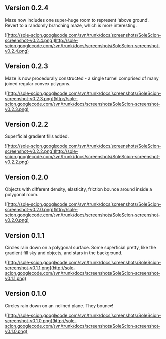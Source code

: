 ## Version 0.2.4 ##

Maze now includes one super-huge room to represent 'above ground'. Revert to a randomly branching maze, which is more interesting.

![http://sole-scion.googlecode.com/svn/trunk/docs/screenshots/SoleScion-screenshot-v0.2.4.png](http://sole-scion.googlecode.com/svn/trunk/docs/screenshots/SoleScion-screenshot-v0.2.4.png)


## Version 0.2.3 ##

Maze is now procedurally constructed - a single tunnel comprised of many joined regular convex polygons.

![http://sole-scion.googlecode.com/svn/trunk/docs/screenshots/SoleScion-screenshot-v0.2.3.png](http://sole-scion.googlecode.com/svn/trunk/docs/screenshots/SoleScion-screenshot-v0.2.3.png)


## Version 0.2.2 ##

Superficial gradient fills added.

![http://sole-scion.googlecode.com/svn/trunk/docs/screenshots/SoleScion-screenshot-v0.2.2.png](http://sole-scion.googlecode.com/svn/trunk/docs/screenshots/SoleScion-screenshot-v0.2.2.png)


## Version 0.2.0 ##

Objects with different density, elasticity, friction bounce around inside a polygonal room.

![http://sole-scion.googlecode.com/svn/trunk/docs/screenshots/SoleScion-screenshot-v0.2.0.png](http://sole-scion.googlecode.com/svn/trunk/docs/screenshots/SoleScion-screenshot-v0.2.0.png)



## Version 0.1.1 ##

Circles rain down on a polygonal surface. Some superficial pretty, like the gradient fill sky and objects, and stars in the background.

![http://sole-scion.googlecode.com/svn/trunk/docs/screenshots/SoleScion-screenshot-v0.1.1.png](http://sole-scion.googlecode.com/svn/trunk/docs/screenshots/SoleScion-screenshot-v0.1.1.png)



## Version 0.1.0 ##

Circles rain down on an inclined plane. They bounce!

![http://sole-scion.googlecode.com/svn/trunk/docs/screenshots/SoleScion-screenshot-v0.1.0.png](http://sole-scion.googlecode.com/svn/trunk/docs/screenshots/SoleScion-screenshot-v0.1.0.png)